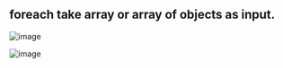 ## foreach take array or array of objects as input.

![image](https://github.com/gauravxlokhande/AllAbout-MuleSoft/assets/119065314/d9d63ae9-afda-4d4f-80ca-cdd41321b4e8)

![image](https://github.com/gauravxlokhande/AllAbout-MuleSoft/assets/119065314/0013db0e-841b-451e-bb75-b696ebd0ada6)
